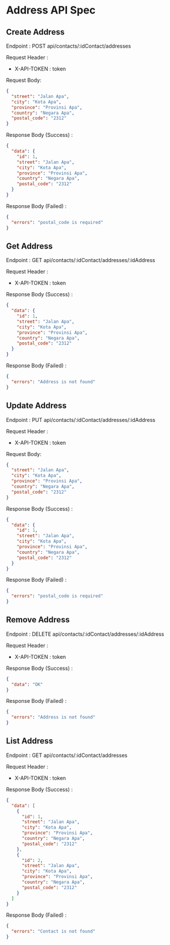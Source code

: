 # Address API Spec

## Create Address

Endpoint : POST api/contacts/:idContact/addresses

Request Header :

- X-API-TOKEN : token

Request Body:

```json
{
  "street": "Jalan Apa",
  "city": "Kota Apa",
  "province": "Provinsi Apa",
  "country": "Negara Apa",
  "postal_code": "2312"
}
```

Response Body (Success) :

```json
{
  "data": {
    "id": 1,
    "street": "Jalan Apa",
    "city": "Kota Apa",
    "province": "Provinsi Apa",
    "country": "Negara Apa",
    "postal_code": "2312"
  }
}
```

Response Body (Failed) :

```json
{
  "errors": "postal_code is required"
}
```

## Get Address

Endpoint : GET api/contacts/:idContact/addresses/:idAddress

Request Header :

- X-API-TOKEN : token

Response Body (Success) :

```json
{
  "data": {
    "id": 1,
    "street": "Jalan Apa",
    "city": "Kota Apa",
    "province": "Provinsi Apa",
    "country": "Negara Apa",
    "postal_code": "2312"
  }
}
```

Response Body (Failed) :

```json
{
  "errors": "Address is not found"
}
```

## Update Address

Endpoint : PUT api/contacts/:idContact/addresses/:idAddress

Request Header :

- X-API-TOKEN : token

Request Body:

```json
{
  "street": "Jalan Apa",
  "city": "Kota Apa",
  "province": "Provinsi Apa",
  "country": "Negara Apa",
  "postal_code": "2312"
}
```

Response Body (Success) :

```json
{
  "data": {
    "id": 1,
    "street": "Jalan Apa",
    "city": "Kota Apa",
    "province": "Provinsi Apa",
    "country": "Negara Apa",
    "postal_code": "2312"
  }
}
```

Response Body (Failed) :

```json
{
  "errors": "postal_code is required"
}
```

## Remove Address

Endpoint : DELETE api/contacts/:idContact/addresses/:idAddress

Request Header :

- X-API-TOKEN : token

Response Body (Success) :

```json
{
  "data": "OK"
}
```

Response Body (Failed) :

```json
{
  "errors": "Address is not found"
}
```

## List Address

Endpoint : GET api/contacts/:idContact/addresses

Request Header :

- X-API-TOKEN : token

Response Body (Success) :

```json
{
  "data": [
    {
      "id": 1,
      "street": "Jalan Apa",
      "city": "Kota Apa",
      "province": "Provinsi Apa",
      "country": "Negara Apa",
      "postal_code": "2312"
    },
    {
      "id": 2,
      "street": "Jalan Apa",
      "city": "Kota Apa",
      "province": "Provinsi Apa",
      "country": "Negara Apa",
      "postal_code": "2312"
    }
  ]
}
```

Response Body (Failed) :

```json
{
  "errors": "Contact is not found"
}
```
